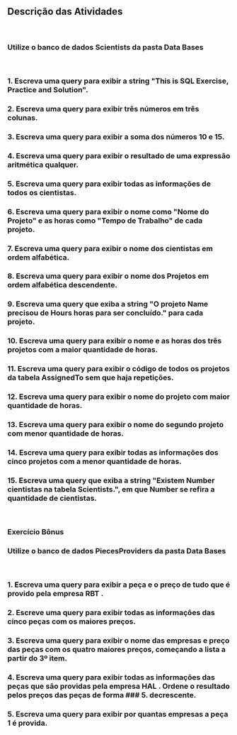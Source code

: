 ## Descrição das Atividades
<br>

### Utilize o banco de dados Scientists da pasta Data Bases
<br>

### 1. Escreva uma query para exibir a string "This is SQL Exercise, Practice and Solution".
### 2. Escreva uma query para exibir três números em três colunas.
### 3. Escreva uma query para exibir a soma dos números 10 e 15.
### 4. Escreva uma query para exibir o resultado de uma expressão aritmética qualquer.
### 5. Escreva uma query para exibir todas as informações de todos os cientistas.
### 6. Escreva uma query para exibir o nome como "Nome do Projeto" e as horas como "Tempo de Trabalho" de cada projeto.
### 7. Escreva uma query para exibir o nome dos cientistas em ordem alfabética.
### 8. Escreva uma query para exibir o nome dos Projetos em ordem alfabética descendente.
### 9. Escreva uma query que exiba a string "O projeto Name precisou de Hours horas para ser concluído." para cada projeto.
### 10. Escreva uma query para exibir o nome e as horas dos três projetos com a maior quantidade de horas.
### 11. Escreva uma query para exibir o código de todos os projetos da tabela AssignedTo sem que haja repetições.
### 12. Escreva uma query para exibir o nome do projeto com maior quantidade de horas.
### 13. Escreva uma query para exibir o nome do segundo projeto com menor quantidade de horas.
### 14. Escreva uma query para exibir todas as informações dos cinco projetos com a menor quantidade de horas.
### 15. Escreva uma query que exiba a string "Existem Number cientistas na tabela Scientists.", em que Number se refira a quantidade de cientistas.
<br>

### Exercício Bônus
### Utilize o banco de dados PiecesProviders da pasta Data Bases
<br>

### 1. Escreva uma query para exibir a peça e o preço de tudo que é provido pela empresa RBT .
### 2. Escreve uma query para exibir todas as informações das cinco peças com os maiores preços.
### 3. Escreva uma query para exibir o nome das empresas e preço das peças com os quatro maiores preços, começando a lista a partir do 3º item.
### 4. Escreva uma query para exibir todas as informações das peças que são providas pela empresa HAL . Ordene o resultado pelos preços das peças de forma ### 5. decrescente.
### 5. Escreva uma query para exibir por quantas empresas a peça 1 é provida.
